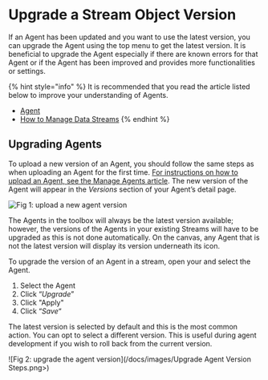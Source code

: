 # Upgrade a Stream Object Version

If an Agent has been updated and you want to use the latest version, you can upgrade the Agent using the top menu to get the latest version. It is beneficial to upgrade the Agent especially if there are known errors for that Agent or if the Agent has been improved and provides more functionalities or settings.

{% hint style="info" %}
It is recommended that you read the article listed below to improve your understanding of Agents.

* [Agent](../../concepts/agent/)
* [How to Manage Data Streams](manage-data-streams.md)
{% endhint %}

## **Upgrading Agents**

To upload a new version of an Agent, you should follow the same steps as when uploading an Agent for the first time. [For instructions on how to upload an Agent, see the Manage Agents article](../agents/manage-agents.md). The new version of the Agent will appear in the _Versions_ section of your Agent’s detail page.

![Fig 1: upload a new agent version](/docs/images/_8.png)

The Agents in the toolbox will always be the latest version available; however, the versions of the Agents in your existing Streams will have to be upgraded as this is not done automatically. On the canvas, any Agent that is not the latest version will display its version underneath its icon.

To upgrade the version of an Agent in a stream, open your and select the Agent.&#x20;

1. Select the Agent
2. Click “_Upgrade_”
3. Click "Apply"
4. Click “_Save_“

The latest version is selected by default and this is the most common action. You can opt to select a different version. This is useful during agent development if you wish to roll back from the current version.

![Fig 2: upgrade the agent version](/docs/images/Upgrade Agent Version Steps.png>)



